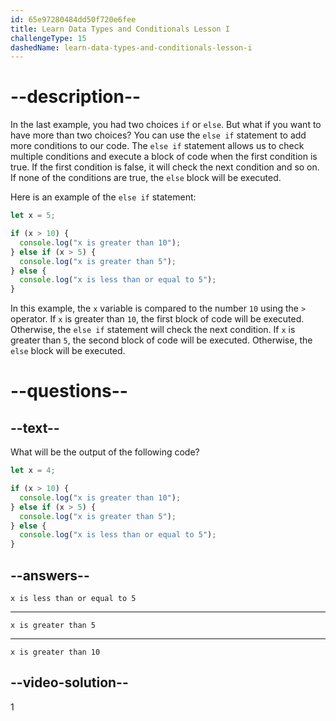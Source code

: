 ```yaml
---
id: 65e97280484dd50f720e6fee
title: Learn Data Types and Conditionals Lesson I
challengeType: 15
dashedName: learn-data-types-and-conditionals-lesson-i
---
```

# --description--

In the last example, you had two choices `if` or `else`. But what if you want to have more than two choices? You can use the `else if` statement to add more conditions to our code. The `else if` statement allows us to check multiple conditions and execute a block of code when the first condition is true. If the first condition is false, it will check the next condition and so on. If none of the conditions are true, the `else` block will be executed.

Here is an example of the `else if` statement:

```JavaScript
let x = 5;

if (x > 10) {
  console.log("x is greater than 10");
} else if (x > 5) {
  console.log("x is greater than 5");
} else {
  console.log("x is less than or equal to 5");
}
```

In this example, the `x` variable is compared to the number `10` using the `>` operator. If `x` is greater than `10`, the first block of code will be executed. Otherwise, the `else if` statement will check the next condition. If `x` is greater than `5`, the second block of code will be executed. Otherwise, the `else` block will be executed.

# --questions--

## --text--

What will be the output of the following code?

```JavaScript
let x = 4;

if (x > 10) {
  console.log("x is greater than 10");
} else if (x > 5) {
  console.log("x is greater than 5");
} else {
  console.log("x is less than or equal to 5");
}
```

## --answers--

`x is less than or equal to 5`

---

`x is greater than 5`

---

`x is greater than 10`

## --video-solution--

1
